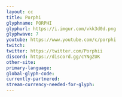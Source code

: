 ```yaml
---
layout: cc
title: Porphi
glyphname: PORPHI
glyphurl: https://i.imgur.com/vkk3d0d.png
glyphwave: 7
youtube: https://www.youtube.com/c/porphi
twitch: 
twitter: https://twitter.com/Porphii
discord: https://discord.gg/cYNgZUK
other-site: 
primary-language: 
global-glyph-code: 
currently-partnered: 
stream-currency-needed-for-glyph: 
---
```


